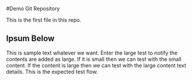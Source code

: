 #Demo Git Repository

This is the first file in this repo.

## Ipsum Below

This is sample text whatever we want. Enter the large test to notify the contents are added as large. If it is small then we can test with the small content. If the content is large then we can test with the large content text details. This is the expected test flow.